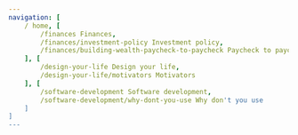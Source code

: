 ```yaml
---
navigation: [
	/ home, [
		/finances Finances,
		/finances/investment-policy Investment policy,
		/finances/building-wealth-paycheck-to-paycheck Paycheck to paycheck
	], [
		/design-your-life Design your life,
		/design-your-life/motivators Motivators
	], [
	    /software-development Software development,
	    /software-development/why-dont-you-use Why don't you use
	]
]
---
```

